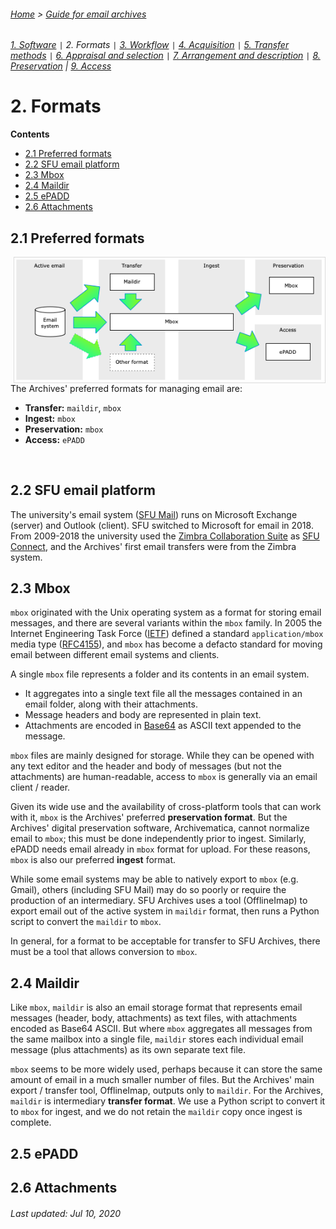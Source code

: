 ###### [Home](../README.md) > [Guide for email archives](./guide-introduction.md)
###### [1. Software](./s1-software.md) `|` 2. Formats `|` [3. Workflow](./s3-workflow.md) `|` [4. Acquisition](./s4-acquisition.md) `|` [5. Transfer methods](./s5-transfer-methods.md) `|` [6. Appraisal and selection](./s6-appraisal-and-selection.md) `|` [7. Arrangement and description](./s7-arrangement-and-description.md) `|` [8. Preservation](./s8-preservation) | [9. Access](./s9-access)

# 2. Formats
**Contents**
- [2.1 Preferred formats](#21-preferred-formats)
- [2.2 SFU email platform](#22-sfu-email-platform)
- [2.3 Mbox](#23-mbox)
- [2.4 Maildir](#24-maildir)
- [2.5 ePADD](#25-epadd)
- [2.6 Attachments](#26-attachments)

## 2.1 Preferred formats
<img align="right" width="500" src="../images/email-formats.png">

The Archives' preferred formats for managing email are:
- **Transfer:** `maildir`, `mbox`
- **Ingest:** `mbox`
- **Preservation:** `mbox`
- **Access:** `ePADD`

<br clear="both">
<p></p>

## 2.2 SFU email platform
The university's email system ([SFU Mail](https://www.sfu.ca/sfumail.html)) runs on Microsoft Exchange (server) and Outlook (client). SFU switched to Microsoft for email in 2018. From 2009-2018 the university used the [Zimbra Collaboration Suite](https://www.zimbra.com) as [SFU Connect](https://www.sfu.ca/content/sfu/itservices/sfuconnect.html), and the Archives' first email transfers were from the Zimbra system.

## 2.3 Mbox
`mbox` originated with the Unix operating system as a format for storing email messages, and there are several variants within the `mbox` family. In 2005 the Internet Engineering Task Force ([IETF](https://www.ietf.org)) defined a standard `application/mbox` media type ([RFC4155](https://tools.ietf.org/html/rfc4155)), and `mbox` has become a defacto standard for moving email between different email systems and clients.

A single `mbox` file represents a folder and its contents in an email system.
- It aggregates into a single text file all the messages contained in an email folder, along with their attachments.
- Message headers and body are represented in plain text.
- Attachments are encoded in [Base64](https://en.wikipedia.org/wiki/Base64) as ASCII text appended to the message.

`mbox` files are mainly designed for storage. While they can be opened with any text editor and the header and body of messages (but not the attachments) are human-readable, access to `mbox` is generally via an email client / reader.

Given its wide use and the availability of cross-platform tools that can work with it, `mbox` is the Archives' preferred **preservation format**. But the Archives' digital preservation software, Archivematica, cannot normalize email to `mbox`; this must be done independently prior to ingest. Similarly, ePADD needs email already in `mbox` format for upload. For these reasons, `mbox` is also our preferred **ingest** format.

While some email systems may be able to natively export to `mbox` (e.g. Gmail), others (including SFU Mail) may do so poorly or require the production of an intermediary. SFU Archives uses a tool (OfflineImap) to export email out of the active system in `maildir` format, then runs a Python script to convert the `maildir` to `mbox`.

In general, for a format to be acceptable for transfer to SFU Archives, there must be a tool that allows conversion to `mbox`.

## 2.4 Maildir
Like `mbox`, `maildir` is also an email storage format that represents email messages (header, body, attachments) as text files, with attachments encoded as Base64 ASCII. But where `mbox` aggregates all messages from the same mailbox into a single file, `maildir` stores each individual email message (plus attachments) as its own separate text file.

`mbox` seems to be more widely used, perhaps because it can store the same amount of email in a much smaller number of files. But the Archives' main export / transfer tool, OfflineImap, outputs only to `maildir`. For the Archives, `maildir` is intermediary **transfer format**. We use a Python script to convert it to `mbox` for ingest, and we do not retain the `maildir` copy once ingest is complete.

## 2.5 ePADD

## 2.6 Attachments

###### Last updated: Jul 10, 2020
